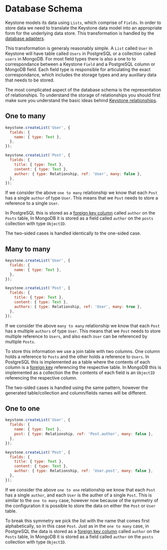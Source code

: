 <!--[meta]
section: discussions
title: Database schema
[meta]-->

# Database Schema

Keystone models its data using `Lists`, which comprise of `Fields`.
In order to store data we need to translate the Keystone data model into an appropriate form for the underlying data store.
This transformation is handled by the [database adapters](/docs/quick-start/adapters.md).

This transformation is generaly reasonably simple.
A `List` called `User` in Keystone will have table called `Users` in PostgreSQL or a collection called `users` in MongoDB.
For most field types there is also a one to to correspondance between a Keystone `Field` and a PostgreSQL column or MongoDB field.
Each field type is responsible for articulating the exact correspondance, which includes the storage types and any auxillary data that needs to be stored.

The most complicated aspect of the database schema is the representation of relationships.
To understand the storage of relationships you should first make sure you understand the basic ideas behind [Keystone relationships](/docs/discussions/relationships.md).

## One to many

```javascript
keystone.createList('User', {
  fields: {
    name: { type: Text },
  },
});

keystone.createList('Post', {
  fields: {
    title: { type: Text },
    content: { type: Text },
    author: { type: Relationship, ref: 'User', many: false },
  },
});
```

If we consider the above `one to many` relationship we know that each `Post` has a single `author` of type `User`.
This means that we `Post` needs to store a reference to a single `User`.

In PostgreSQL this is stored as a [foreign key column](https://www.postgresql.org/docs/12/ddl-constraints.html#DDL-CONSTRAINTS-FK) called `author` on the `Posts` table,
In MongoDB it is stored as a field called `author` on the `posts` collection with type `ObjectID`.

The two-sided cases is handled identically to the one-sided case.

## Many to many

```javascript
keystone.createList('User', {
  fields: {
    name: { type: Text },
  },
});

keystone.createList('Post', {
  fields: {
    title: { type: Text },
    content: { type: Text },
    authors: { type: Relationship, ref: 'User', many: true },
  },
});
```

If we consider the above `many to many` relationship we know that each `Post` has a multiple `authors` of type `User`.
This means that we `Post` needs to store multiple reference to `Users`, and also each `User` can be referenced by multiple `Posts`.

To store this information we use a join table with two columns.
One column holds a reference to `Posts` and the other holds a reference to `Users`.
In PostgreSQL this is implemented as a table where the contents of each column is a [foreign key](https://www.postgresql.org/docs/12/ddl-constraints.html#DDL-CONSTRAINTS-FK) referencing the respective table.
In MongoDB this is implemented as a collection the the contents of each field is an `ObjectID` referencing the respective column.

The two-sided cases is handled using the same pattern, however the generated table/collection and column/fields names will be different.

## One to one

```javascript
keystone.createList('User', {
  fields: {
    name: { type: Text },
    post: { type: Relationship, ref: 'Post.author', many: false },
  },
});

keystone.createList('Post', {
  fields: {
    title: { type: Text },
    content: { type: Text },
    author: { type: Relationship, ref: 'User.post', many: false },
  },
});
```

If we consider the above `one to one` relationship we know that each `Post` has a single `author`, and each `User` is the auther of a single `Post`.
This is similar to the `one to many` case, however now because of the symmetry of the configuration it is possible to store the data on either the `Post` or `User` table.

To break this symmetry we pick the list with the name that comes first alphabetically, so in this case `Post`.
Just as in the `one to many` case, in PostgreSQL the data is stored as a [foreign key column](https://www.postgresql.org/docs/12/ddl-constraints.html#DDL-CONSTRAINTS-FK) called `author` on the `Posts` table,
In MongoDB it is stored as a field called `author` on the `posts` collection with type `ObjectID`.
